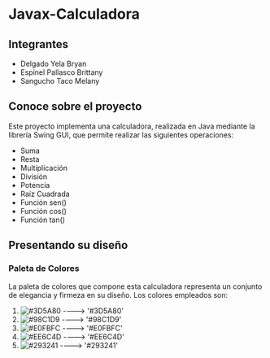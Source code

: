 # Javax-Calculadora
## Integrantes
* Delgado Yela Bryan
* Espinel Pallasco Brittany
* Sangucho Taco Melany

## Conoce sobre el proyecto
Este proyecto implementa una calculadora, realizada en Java mediante la librería Swing GUI, que permite realizar las siguientes operaciones:
* Suma
* Resta
* Multiplicación
* División
* Potencia
* Raíz Cuadrada
* Función sen()
* Función cos()
* Función tan()

## Presentando su diseño
### Paleta de Colores
La paleta de colores que compone esta calculadora representa un conjunto de elegancia y firmeza en su diseño. Los colores empleados son:
1. ![#3D5A80](https://via.placeholder.com/15/3d5a80/000000?text=+) ----> '#3D5A80'
2. ![#98C1D9](https://via.placeholder.com/15/98C1D9/000000?text=+) ----> '#98C1D9'
3. ![#E0FBFC](https://via.placeholder.com/15/E0FBFC/000000?text=+) ----> '#E0FBFC'
4. ![#EE6C4D](https://via.placeholder.com/15/EE6C4D/000000?text=+) ----> '#EE6C4D'
5. ![#293241](https://via.placeholder.com/15/293241/000000?text=+) ----> '#293241'
